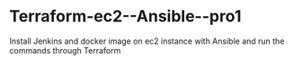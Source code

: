 # Terraform-ec2--Ansible--pro1
Install Jenkins and docker image on ec2 instance with Ansible and run the commands through Terraform
